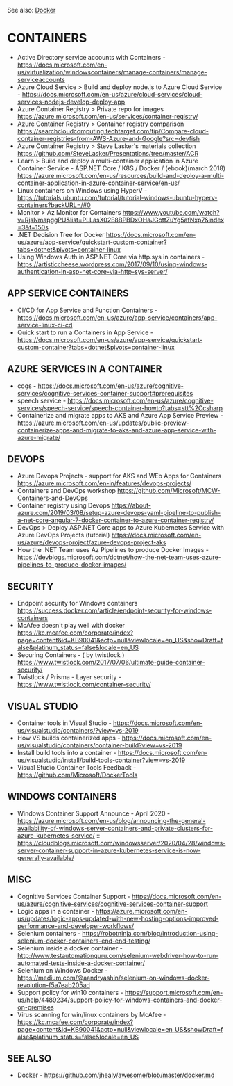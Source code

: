 See also:  [Docker](docker.md)

# CONTAINERS

* Active Directory service accounts with Containers - https://docs.microsoft.com/en-us/virtualization/windowscontainers/manage-containers/manage-serviceaccounts
* Azure Cloud Service > Build and deploy node.js to Azure Cloud Service - <https://docs.microsoft.com/en-us/azure/cloud-services/cloud-services-nodejs-develop-deploy-app>
* Azure Container Registry > Private repo for images <https://azure.microsoft.com/en-us/services/container-registry/>
* Azure Container Registry > Container registry comparison <https://searchcloudcomputing.techtarget.com/tip/Compare-cloud-container-registries-from-AWS-Azure-and-Google?src=devfish>
* Azure Container Registry > Steve Lasker's materials collection <https://github.com/SteveLasker/Presentations/tree/master/ACR>
* Learn > Build and deploy a multi-container application in Azure Container Service - ASP.NET Core / K8S / Docker / (ebook)(march 2018) https://azure.microsoft.com/en-us/resources/build-and-deploy-a-multi-container-application-in-azure-container-service/en-us/
* Linux containers on Windows using HyperV - https://tutorials.ubuntu.com/tutorial/tutorial-windows-ubuntu-hyperv-containers?backURL=/#0
* Monitor > Az Monitor for Containers <https://www.youtube.com/watch?v=RjsNmapggPU&list=PLLasX02E8BPBDxOHaJGottZuYg5afNxp7&index=3&t=150s>
* .NET Decision Tree for Docker <https://docs.microsoft.com/en-us/azure/app-service/quickstart-custom-container?tabs=dotnet&pivots=container-linux>
* Using Windows Auth in ASP.NET Core via http.sys in containers - https://artisticcheese.wordpress.com/2017/09/10/using-windows-authentication-in-asp-net-core-via-http-sys-server/

## APP SERVICE CONTAINERS

* CI/CD for App Service and Function Containers - https://docs.microsoft.com/en-us/azure/app-service/containers/app-service-linux-ci-cd
* Quick start to run a Containers in App Service - https://docs.microsoft.com/en-us/azure/app-service/quickstart-custom-container?tabs=dotnet&pivots=container-linux

## AZURE SERVICES IN A CONTAINER

* cogs - https://docs.microsoft.com/en-us/azure/cognitive-services/cognitive-services-container-support#prerequisites
* speech service - https://docs.microsoft.com/en-us/azure/cognitive-services/speech-service/speech-container-howto?tabs=stt%2Ccsharp
* Containerize and migrate apps to AKS and Azure App Service Preview - https://azure.microsoft.com/en-us/updates/public-preview-containerize-apps-and-migrate-to-aks-and-azure-app-service-with-azure-migrate/

## DEVOPS

* Azure Devops Projects - support for AKS and WEb Apps for Containers <https://azure.microsoft.com/en-in/features/devops-projects/>
* Containers and DevOps workshop <https://github.com/Microsoft/MCW-Containers-and-DevOps>
* Container registry using Devops <https://about-azure.com/2019/03/08/setup-azure-devops-yaml-pipeline-to-publish-a-net-core-angular-7-docker-container-to-azure-container-registry/>
* DevOps > Deploy ASP.NET Core apps to Azure Kubernetes Service with Azure DevOps Projects (tutorial) <https://docs.microsoft.com/en-us/azure/devops-project/azure-devops-project-aks>
* How the .NET Team uses Az Pipelines to produce Docker Images - https://devblogs.microsoft.com/dotnet/how-the-net-team-uses-azure-pipelines-to-produce-docker-images/

## SECURITY

* Endpoint security for Windows containers <https://success.docker.com/article/endpoint-security-for-windows-containers>
* McAfee doesn't play well with docker <https://kc.mcafee.com/corporate/index?page=content&id=KB90041&actp=null&viewlocale=en_US&showDraft=false&platinum_status=false&locale=en_US>
* Securing Containers - ( by twistlock ) https://www.twistlock.com/2017/07/06/ultimate-guide-container-security/
* Twistlock / Prisma - Layer security - https://www.twistlock.com/container-security/

## VISUAL STUDIO

* Container tools in Visual Studio - https://docs.microsoft.com/en-us/visualstudio/containers/?view=vs-2019
* How VS builds containerized apps - https://docs.microsoft.com/en-us/visualstudio/containers/container-build?view=vs-2019
* Install build tools into a container - https://docs.microsoft.com/en-us/visualstudio/install/build-tools-container?view=vs-2019
* Visual Studio Container Tools Feedback - https://github.com/Microsoft/DockerTools

## WINDOWS CONTAINERS

* Windows Container Support Announce - April 2020 - https://azure.microsoft.com/en-us/blog/announcing-the-general-availability-of-windows-server-containers-and-private-clusters-for-azure-kubernetes-service/ :: https://cloudblogs.microsoft.com/windowsserver/2020/04/28/windows-server-container-support-in-azure-kubernetes-service-is-now-generally-available/

## MISC

* Cognitive Services Container Support - https://docs.microsoft.com/en-us/azure/cognitive-services/cognitive-services-container-support
* Logic apps in a container - https://azure.microsoft.com/en-us/updates/logic-apps-updated-with-new-hosting-options-improved-performance-and-developer-workflows/
* Selenium containers - https://robotninja.com/blog/introduction-using-selenium-docker-containers-end-end-testing/
* Selenium inside a docker container - http://www.testautomationguru.com/selenium-webdriver-how-to-run-automated-tests-inside-a-docker-container/
* Selenium on Windows Docker - https://medium.com/@aandryashin/selenium-on-windows-docker-revolution-f5a7eab205ad
* Support policy for win10 containers - https://support.microsoft.com/en-us/help/4489234/support-policy-for-windows-containers-and-docker-on-premises
* Virus scanning for win/linux containers by McAfee - https://kc.mcafee.com/corporate/index?page=content&id=KB90041&actp=null&viewlocale=en_US&showDraft=false&platinum_status=false&locale=en_US

## SEE ALSO

* Docker - https://github.com/jhealy/awesome/blob/master/docker.md
